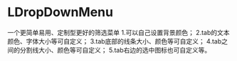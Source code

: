 # LDropDownMenu
一个更简单易用、定制型更好的筛选菜单
1.可以自己设置背景颜色；
2.tab的文本颜色、字体大小等可自定义；
3.tab底部的线条大小、颜色等可自定义；
4.tab之间的分割线大小、颜色等可自定义；
5.tab右边的选中图标也可自定义等。
